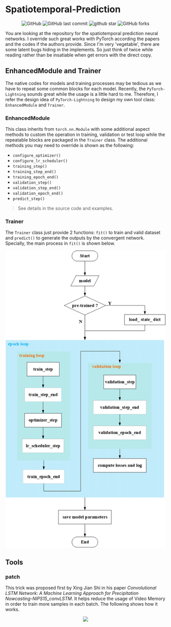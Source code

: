 # Spatiotemporal-Prediction

<p align="center">
    <img alt="GitHub" src="https://img.shields.io/github/license/dreaming-coder/Spatiotemporal-Prediction">
    <img alt="GitHub last commit" src="https://img.shields.io/github/last-commit/dreaming-coder/Spatiotemporal-Prediction">
    <img src="https://img.shields.io/github/stars/dreaming-coder/Spatiotemporal-Prediction?style=social" alt="github star"/>
    <img alt="GitHub forks" src="https://img.shields.io/github/forks/dreaming-coder/Spatiotemporal-Prediction?style=social">
</p>

You are looking at the repository for the spatiotemporal prediction neural networks. I override such great works with
PyTorch according the papers and the codes if the authors provide. Since I'm very 'vegetable', there are some latent
bugs hiding in the implements. So just think of twice while reading rather than be insatiable when get errors with the
direct copy.

## EnhancedModule and Trainer

The native codes for models and training processes may be tedious as we have to repeat some common blocks for each
model. Recently, the `PyTorch-Lightning` sounds great while the usage is a little hard to me. Therefore, I refer the
design idea of `PyTorch-Lightning` to design my own tool class: `EnhancedModule` and `Trainer`.

### EnhancedModule

This class inherits from `torch.nn.Module` with some additional aspect methods to custom the operation in training,
validation or test loop while the repeatable blocks are packaged in the `Trainer` class. The additional methods you may
need to override is shown as the following:

- `configure_optimizer()`
- `configure_lr_scheduler()`
- `training_step()`
- `training_step_end()`
- `training_epoch_end()`
- `validation_step()`
- `validation_step_end()`
- `validation_epoch_end()`
- `predict_step()`

> See details in the source code and examples.

### Trainer

The `Trainer` class just provide 2 functions: `fit()` to train and valid dataset and `predict()` to generate the outputs
by the convergent network. Specially, the main process in `fit()` is shown below.
<p align="center">
    <img src="resources/imgs/trainer-process.png" />
</p>

## Tools

### patch

This trick was proposed first by Xing Jian Shi in his paper _Convolutional LSTM Network: A Machine Learning Approach for
Precipitation Nowcasting-NIPS15_convLSTM_. It helps reduce the usage of Video Memory in order to train more samples in
each batch. The following shows how it works.
<p align="center">
    <img src="resources/imgs/patchs.png" />
</p>